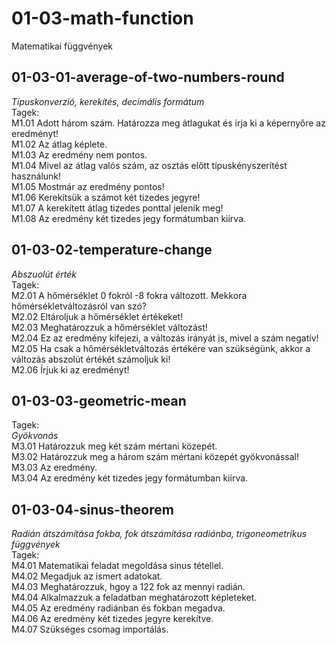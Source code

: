 # 01-03-math-function
Matematikai függvények
## 01-03-01-average-of-two-numbers-round
*Típuskonverzió, kerekítés, decimális formátum*  
Tagek:  
M1.01           Adott három szám. Határozza meg átlagukat és írja ki a képernyőre az eredményt!   
M1.02           Az átlag képlete.  
M1.03           Az eredmény nem pontos.   
M1.04           Mivel az átlag valós szám, az osztás előtt típuskényszerítést használunk!  
M1.05           Mostmár az eredmény pontos!  
M1.06           Kerekítsük a számot két tizedes jegyre!  
M1.07           A kerekített átlag tizedes ponttal jelenik meg!  
M1.08           Az eredmény két tizedes jegy formátumban kiírva.  
## 01-03-02-temperature-change
*Abszuolút érték*  
Tagek:  
M2.01           A hőmérséklet 0 fokról -8 fokra változott. Mekkora hőmérsékletváltozásról van szó?  
M2.02           Eltároljuk a hőmérséklet értékeket!  
M2.03           Meghatározzuk a hőmérséklet változást!  
M2.04           Ez az eredmény kifejezi, a változás irányát is, mivel a szám negatív!  
M2.05           Ha csak a hőmérsékletváltozás értékére van szükségünk, akkor a változás abszolút értékét számoljuk ki!  
M2.06           Írjuk ki az eredményt!  
## 01-03-03-geometric-mean
Tagek:  
*Gyökvonás*  
M3.01           Határozzuk meg két szám mértani közepét.  
M3.02           Határozzuk meg a három szám mértani közepét gyökvonással!  
M3.03           Az eredmény.  
M3.04           Az eredmény két tizedes jegy formátumban kiírva.  
## 01-03-04-sinus-theorem
*Radián átszámítása fokba, fok átszámítása radiánba, trigoneometrikus függvények*  
Tagek:  
M4.01           Matematikai feladat megoldása sinus tétellel.  
M4.02           Megadjuk az ismert adatokat.  
M4.03           Meghatározzuk, hgoy a 122 fok az mennyi radián.  
M4.04           Alkalmazzuk a feladatban meghatározott képleteket.  
M4.05           Az eredmény radiánban és fokban megadva.  
M4.06           Az eredmény két tizedes jegyre kerekítve.  
M4.07           Szükséges csomag importálás.  
